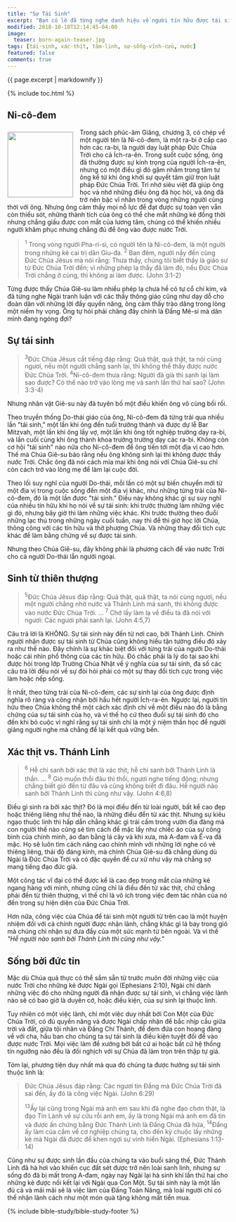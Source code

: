 ```yaml
---
title: "Sự Tái Sinh"
excerpt: "Bạn có lẽ đã từng nghe danh hiệu về người tín hữu được tái sinh, nhưng sự tái sinh thực sự mang ý nghĩa gì?"
modified: 2018-10-18T12:14:45-04:00
image:
  teaser: born-again-teaser.jpg
tags: [tái-sinh, xác-thịt, tâm-linh, sự-sống-vĩnh-cửu, nước] 
featured: false
comments: true
---
```


{{ page.excerpt | markdownify }}

{% include toc.html %}

## Ni-cô-đem
<img alt src="{{ site.url }}/assets/images/born-again-teaser.jpg" style="border: 1px solid #cccccc; margin: 7px 15px 0px 0px; max-width: 100%; height: 148px; padding: 0px; float: left;">
Trong sách phúc-âm Giăng, chương 3, có chép về một người tên là Ni-cô-đem, là một ra-bi ở cấp cao hơn các ra-bi, là người dạy luật pháp Đức Chúa Trời cho cả Ích-ra-ên. Trong suốt cuộc sống, ông đã thường được sự kính trọng của người Ích-ra-ên, nhưng có một điều gì đó gặm nhấm trong tâm tư ông kể từ khi ông khởi sự quyết tâm giữ trọn luật pháp Đức Chúa Trời. Trí nhớ siêu việt đã giúp ông học và nhớ những điều ông đã học hỏi, và ông đã trở nên bậc vĩ nhân trong vòng những người cùng thời với ông. Nhưng ông cảm thấy mọi nỗ lực để đạt được sự toàn vẹn vẫn còn thiếu sót, những thành tích của ông có thể che mắt những kẻ đồng thời nhưng chẳng giấu được con mắt của lương tâm, chúng có thể khiến nhiều người khâm phục nhưng chẳng đủ để ông vào được nước Trời.

> <sup>1</sup> Trong vòng người Pha-ri-si, có người tên là Ni-cô-đem, là một người trong những kẻ cai trị dân Giu-đa.  <sup>2</sup> Ban đêm, người nầy đến cùng Ðức Chúa Jêsus mà nói rằng: Thưa thầy, chúng tôi biết thầy là giáo sư từ Ðức Chúa Trời đến; vì những phép lạ thầy đã làm đó, nếu Ðức Chúa Trời chẳng ở cùng, thì không ai làm được. (John 3:1-2)

Từng được thấy Chúa Giê-su làm nhiều phép lạ chưa hề có tự cổ chí kim, và đã từng nghe Ngài tranh luận với các thầy thông giáo cũng như dạy dỗ cho đoàn dân với những lời đầy quyền năng, ông cảm thấy trào dâng trong lòng một niềm hy vọng. Ông tự hỏi phải chăng đây chính là Đấng Mê-si mà dân mình đang ngóng đợi?

## Sự tái sinh

> <sup>3</sup>Ðức Chúa Jêsus cất tiếng đáp rằng: Quả thật, quả thật, ta nói cùng ngươi, nếu một người chẳng sanh lại, thì không thể thấy được nước Ðức Chúa Trời.  <sup>4</sup>Ni-cô-đem thưa rằng: Người đã già thì sanh lại làm sao được? Có thể nào trở vào lòng mẹ và sanh lần thứ hai sao? (John 3:3-4)

Nhưng nhân vật Giê-su này đã tuyên bố một điều khiến ông vô cùng bối rối.

Theo truyền thống Do-thái giáo của ông, Ni-cô-đem đã từng trải qua nhiều lần "tái sinh," một lần khi ông đến tuổi trưởng thành và được dự lễ Bar Mitzvah, một lần khi ông lấy vợ, một lần khi ông tốt nghiệp trường dạy ra-bi, và lần cuối cùng khi ông thành khoa trưởng trường dạy các ra-bi. Không còn cơ hội "tái sinh" nào nữa cho Ni-cô-đem để ông tiến tới một địa vị cao hơn. Thế mà Chúa Giê-su bảo rằng nếu ông không sinh lại thì không được thấy nước Trời. Chắc ông đã nói cách mỉa mai khi ông nói với Chúa Giê-su chỉ còn cách trở vào lòng mẹ để làm lại cuộc đời.

Theo lối suy nghĩ của người Do-thái, mỗi lần có một sự biến chuyển mới từ một địa vị trong cuộc sống đến một địa vị khác, như những từng trải của Ni-cô-đem, đó là một lần được "tái sinh." Điều này không khác gì sự suy nghĩ của nhiều tín hữu khi họ nói về sự tái sinh: khi trước thường làm những việc gì đó, nhưng bây giờ thì làm những việc khác. Khi trước thường theo đuổi những lạc thú trong những ngày cuối tuần, nay thì để thì giờ học lời Chúa, thông công với các tín hữu và thờ phượng Chúa. Và những thay đổi tích cực khác để làm bằng chứng về sự được tái sinh.

Nhưng theo Chúa Giê-su, đây không phải là phương cách để vào nước Trời cho cả người Do-thái lẫn người ngoại.

## Sinh từ thiên thượng

>  <sup>5</sup>Ðức Chúa Jêsus đáp rằng: Quả thật, quả thật, ta nói cùng ngươi, nếu một người chẳng nhờ nước và Thánh Linh mà sanh, thì không được vào nước Ðức Chúa Trời.  ...  <sup>7</sup> Chớ lấy làm lạ về điều ta đã nói với ngươi: Các ngươi phải sanh lại. (John 4:5,7)

Câu trả lời là KHÔNG. Sự tái sinh này đến từ nơi cao, bởi Thánh Linh. Chính người nhận được sự tái sinh từ Chúa cũng không hiểu tận tường điều đó xảy ra như thế nào. Đây chính là sự khác biệt đối với từng trải của người Do-thái hoặc cái nhìn phổ thông của các tín hữu. Đó chắc phải là lý do tại sao khi được hỏi trong lớp Trường Chúa Nhật về ý nghĩa của sự tái sinh, đa số các câu trả lời đều nói về sự đòi hỏi phải có một sự thay đổi tích cực trong việc làm hoặc nếp sống.

Ít nhất, theo từng trải của Ni-cô-đem, các sự sinh lại của ông được định nghĩa rõ ràng và công nhận bởi hầu hết người Ích-ra-ên. Ngược lại, người tín hữu theo Chúa không thể một cách xác định chỉ về một điều nào đó là bằng chứng của sự tái sinh của họ, và vì thế họ cứ theo đuổi sự tái sinh đó cho đến khi bỏ cuộc vì nghĩ rằng sự tái sinh chỉ là một ý niệm thần học để người giảng người nghe mà chẳng để lại kết quả vững bền.

## Xác thịt vs. Thánh Linh

>  <sup>6</sup> Hễ chi sanh bởi xác thịt là xác thịt; hễ chi sanh bởi Thánh Linh là thần. ...  <sup>8</sup> Gió muốn thổi đâu thì thổi, ngươi nghe tiếng động; nhưng chẳng biết gió đến từ đâu và cũng không biết đi đâu. Hễ người nào sanh bởi Thánh Linh thì cũng như vậy. (John 4:6,8)

Điều gì sinh ra bởi xác thịt? Đó là mọi điều đến từ loài người, bất kể cao đẹp hoặc thiêng liêng như thế nào, là những điều đến từ xác thịt. Nhưng sự kiêu ngạo thuộc linh thì hấp dẫn chẳng khác gì trái cấm trong vườn địa đàng mà con người thế nào cũng sẽ tìm cách để mặc lấy như chiếc áo của sự công bình của chính mình, áo đan bằng lá cây vả khi xưa, mà A-đam và Ê-va đã mặc. Họ sẽ luôn tìm cách nâng cao chính mình với những lời nghe có vẻ thiêng liêng, thái độ đáng kính, mà chính Chúa Giê-su đã chẳng dùng dù Ngài là Đức Chúa Trời và có đặc quyền để cư xử như vậy mà chẳng sợ mang tiếng đạo đức giả.

Một công tác vĩ đại có thể được kể là cao đẹp trong mắt của những kẻ ngang hàng với mình, nhưng cũng chỉ là điều đến từ xác thịt, chứ chẳng phải đến từ thiên thượng, vì thế chỉ là vô ích trong việc đem tác nhân của nó đến trong sự hiện diện của Đức Chúa Trời.

Hơn nữa, công việc của Chúa để tái sinh một người từ trên cao là một huyện nhiệm đối với cả chính người được nhận lãnh, chẳng khác gì lá bay trong gió mà chúng chỉ nhận sự đưa đẩy của một sức mạnh từ bên ngoài. Và vì thế *"Hễ người nào sanh bởi Thánh Linh thì cũng như vậy."* 

## Sống bởi đức tin

Mặc dù Chúa quả thực có thể sắm sẵn từ trước muôn đời những việc của nước Trời cho những kẻ được Ngài gọi (Ephesians 2:10), Ngài chỉ dành những việc đó cho những người đã nhận được sự tái sinh, vì chẳng việc lành nào sẽ có bao giờ là duyên cớ, hoặc điều kiện, của sự sinh lại thuộc linh.

Tuy nhiên có một việc lành, chỉ một việc duy nhất bởi Con Một của Đức Chúa Trời, có đủ quyền năng và được Ngài chấp nhận để bắc nhịp cầu giữa trời và đất, giữa tội nhân và Đấng Chí Thánh, để đem đứa con hoang đàng về với cha, hầu ban cho chúng ta sự tái sinh là điều kiện tuyệt đối để vào được nước Trời. Mọi việc làm đề xướng bởi bất cứ ai hoặc bất cứ hệ thống tín ngưỡng nào đều là đối nghịch với sự Chúa đã làm trọn trên thập tự giá.

Tóm lại, phương tiện duy nhất mà qua đó chúng ta được hưởng sự tái sinh thuộc linh là:

> Ðức Chúa Jêsus đáp rằng: Các ngươi tin Ðấng mà Ðức Chúa Trời đã sai đến, ấy đó là công việc Ngài. (John 6:29)
>
> <sup>13</sup>Ấy lại cũng trong Ngài mà anh em sau khi đã nghe đạo chơn thật, là đạo Tin Lành về sự cứu rỗi anh em, ấy là trong Ngài mà anh em đã tin và được ấn chứng bằng Ðức Thánh Linh là Ðấng Chúa đã hứa, <sup>14</sup>Ðấng ấy làm của cầm về cơ nghiệp chúng ta, cho đến kỳ chuộc lấy những kẻ mà Ngài đã được để khen ngợi sự vinh hiển Ngài. (Ephesians 1:13-14)

Cũng như sự được sinh lần đầu của chúng ta vào buổi sáng thế, Đức Thánh Linh đã hà hơi vào khiến cục đất sét được trở nên loài sanh linh, nhưng sự sống đó đã bị mất trong A-đam, ngày nay Ngài lại hà sinh khí lần thứ hai cho những kẻ được nối kết lại với Ngài qua Con Một. Sự tái sinh này là một lần đủ cả và mãi mãi sẽ là việc làm của Đấng Toàn Năng, mà loài người chỉ có thể nhận lãnh cách như một món quà tặng không mất tiền mua.

{% include bible-study/bible-study-footer %}
